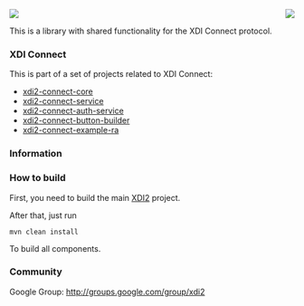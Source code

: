 <a href="http://projectdanube.org/" target="_blank"><img src="http://projectdanube.github.com/xdi2/images/projectdanube_logo.png" align="right"></a>
<img src="http://projectdanube.github.com/xdi2/images/logo64.png"><br>

This is a library with shared functionality for the XDI Connect protocol.

### XDI Connect

This is part of a set of projects related to XDI Connect:
* [xdi2-connect-core](http://github.com/projectdanube/xdi2-connect-core)
* [xdi2-connect-service](http://github.com/projectdanube/xdi2-connect-service)
* [xdi2-connect-auth-service](http://github.com/projectdanube/xdi2-connect-auth-service)
* [xdi2-connect-button-builder](http://github.com/projectdanube/xdi2-connect-button-builder)
* [xdi2-connect-example-ra](http://github.com/projectdanube/xdi2-connect-example-ra)

### Information


### How to build

First, you need to build the main [XDI2](http://github.com/projectdanube/xdi2) project.

After that, just run

    mvn clean install

To build all components.

### Community

Google Group: http://groups.google.com/group/xdi2

